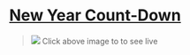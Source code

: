 # [New Year Count-Down](https://ujjawalmaurya.github.io/countdown)

> [![](./assets/countdown-preview.png)](https://ujjawalmaurya.github.io/countdown)
> Click above image to to see live
